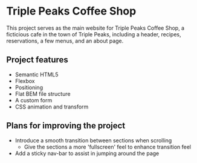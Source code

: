 # Triple Peaks Coffee Shop

This project serves as the main website for Triple Peaks Coffee Shop, a ficticious cafe in the town of Triple Peaks, including a header, recipes, reservations, a few menus, and an about page.

## Project features

- Semantic HTML5
- Flexbox
- Positioning
- Flat BEM file structure
- A custom form
- CSS animation and transform

## Plans for improving the project

- Introduce a smooth transition between sections when scrolling
  - Give the sections a more 'fullscreen' feel to enhance transition feel
- Add a sticky nav-bar to assist in jumping around the page
